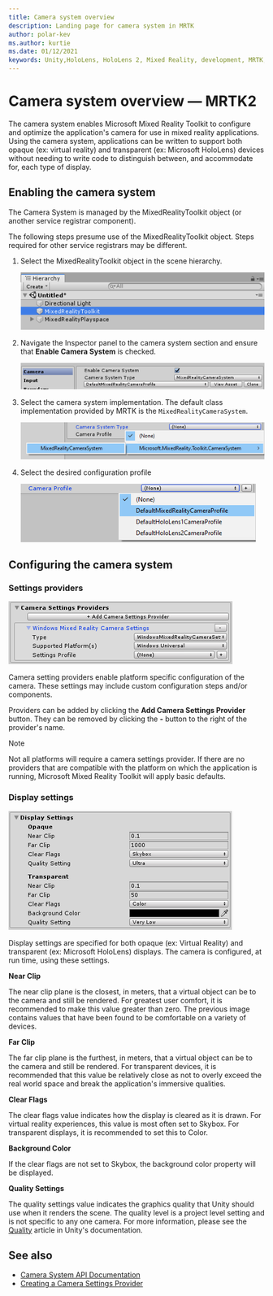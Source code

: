 ```yaml
---
title: Camera system overview
description: Landing page for camera system in MRTK
author: polar-kev
ms.author: kurtie
ms.date: 01/12/2021
keywords: Unity,HoloLens, HoloLens 2, Mixed Reality, development, MRTK, Camera,
---
```


# Camera system overview &#8212; MRTK2

The camera system enables Microsoft Mixed Reality Toolkit to configure and optimize the application's camera for use in mixed reality applications. Using the camera system, applications can be written to support both opaque (ex: virtual reality) and transparent (ex: Microsoft HoloLens) devices without needing to write code to distinguish between, and accommodate for, each type of display.

## Enabling the camera system

The Camera System is managed by the MixedRealityToolkit object (or another service registrar component).

The following steps presume use of the MixedRealityToolkit object. Steps required for other service registrars may be different.

1. Select the MixedRealityToolkit object in the scene hierarchy.

    ![MRTK Configured Scene Hierarchy](../images/MRTK_ConfiguredHierarchy.png)

2. Navigate the Inspector panel to the camera system section and ensure that **Enable Camera System** is checked.

    ![Enabling the camera system](../images/camera-system/EnableCameraSystem.png)

3. Select the camera system implementation. The default class implementation provided by MRTK is the `MixedRealityCameraSystem`.

    ![Select camera system implementation](../images/camera-system/SelectCameraSystemType.png)

4. Select the desired configuration profile

    ![Select camera system profile](../images/camera-system/SelectCameraProfile.png)

## Configuring the camera system

### Settings providers

![Camera Settings Providers](../images/camera-system/CameraSettingsProviders.png)

Camera setting providers enable platform specific configuration of the camera. These settings may include custom configuration steps and/or components.

Providers can be added by clicking the **Add Camera Settings Provider** button. They can be removed by clicking the **-** button to the right of the provider's name.

> [!Note]
> Not all platforms will require a camera settings provider. If there are no providers that are compatible with the platform on which the application is running, Microsoft Mixed Reality Toolkit will apply basic defaults.

### Display settings

![Camera Display Settings](../images/camera-system/CameraDisplaySettings.png)

Display settings are specified for both opaque (ex: Virtual Reality) and transparent (ex: Microsoft HoloLens) displays. The camera is configured, at run time, using these settings.

**Near Clip**

The near clip plane is the closest, in meters, that a virtual object can be to the camera and still be rendered. For greatest user comfort, it is recommended to make this value greater than zero. The previous image contains values that have been found to be comfortable on a variety of devices.

**Far Clip**

The far clip plane is the furthest, in meters, that a virtual object can be to the camera and still be rendered. For transparent devices, it is recommended that this value be relatively close as not to overly exceed the real world space and break the application's immersive qualities.

**Clear Flags**

The clear flags value indicates how the display is cleared as it is drawn. For virtual reality experiences, this value is most often set to Skybox. For transparent displays, it is recommended to set this to Color.

**Background Color**

If the clear flags are not set to Skybox, the background color property will be displayed.

**Quality Settings**

The quality settings value indicates the graphics quality that Unity should use when it renders the scene. The quality level is a project level setting and is not specific to any one camera. For more information, please see the [Quality](https://docs.unity3d.com/Manual/class-QualitySettings.html) article in Unity's documentation.

## See also

- [Camera System API Documentation](xref:Microsoft.MixedReality.Toolkit.CameraSystem)
- [Creating a Camera Settings Provider](create-settings-provider.md)
